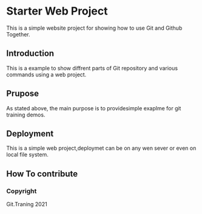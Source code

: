 # Starter Web Project

This is a simple website project for showing how to use Git and Github Together.

## Introduction

This is a example to show diffrent parts of Git repository and various commands using a web project.

## Prupose

As stated above, the main purpose is to providesimple exaplme for git training demos.

## Deployment

This is a simple web project,deploymet can be on any wen sever or even on local file system.

## How To contribute

### Copyright
Git.Traning 2021